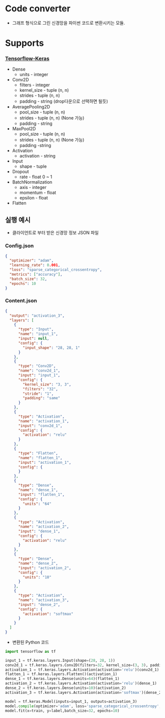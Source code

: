 # Code converter
- 그래프 형식으로 그린 신경망을 파이썬 코드로 변환시키는 모듈.

# Supports
### [Tensorflow-Keras](https://www.tensorflow.org/?hl=ko)
  - Dense
    - units - integer
  - Conv2D
    - filters - integer
    - kernel_size - tuple (n, n)
    - strides - tuple (n, n)
    - padding - string (drop다운으로 선택하면 될듯)
  - AveragePooling2D
    - pool_size - tuple (n, n)
    - strides - tuple (n, n) (None 가능)
    - padding - string
  - MaxPool2D
    - pool_size - tuple (n, n)
    - strides - tuple (n, n) (None 가능)
    - padding -string
  - Activation
    - activation - string
  - Input
    - shape - tuple
  - Dropout
    - rate - float 0 ~ 1
  - BatchNormalization
    - axis - integer
    - momentum - float
    - epsilon - float
  - Flatten


## 실행 예시
- 클라이언트로 부터 받은 신경망 정보 JSON 파일


### Config.json
```json
{
  "optimizer": "adam",
  "learning_rate": 0.001,
  "loss": "sparse_categorical_crossentropy",
  "metrics": ["accuracy"],
  "batch_size": 32,
  "epochs": 10
}
```

### Content.json
```json
{
  "output": "activation_3",
  "layers": [
    {
      "type": "Input",
      "name": "input_1",
      "input": null,
      "config": {
        "input_shape": "28, 28, 1"
      }
    },
    {
      "type": "Conv2D",
      "name": "conv2d_1",
      "input": "input_1",
      "config": {
        "kernel_size": "3, 3",
        "filters": "32",
        "stride": "1",
        "padding": "same"
      }
    },
    {
      "type": "Activation",
      "name": "activation_1",
      "input": "conv2d_1",
      "config": {
        "activation": "relu"
      }
    },
    {
      "type": "Flatten",
      "name": "flatten_1",
      "input": "activation_1",
      "config": {
      }
    },
    {
      "type": "Dense",
      "name": "dense_1",
      "input": "flatten_1",
      "config": {
        "units": "64"
      }
    },
    {
      "type": "Activation",
      "name": "activation_2",
      "input": "dense_1",
      "config": {
        "activation": "relu"
      }
    },
    {
      "type": "Dense",
      "name": "dense_2",
      "input": "activation_2",
      "config": {
        "units": "10"
      }
    },
    {
      "type": "Activation",
      "name": "activation_3",
      "input": "dense_2",
      "config": {
        "activation": "softmax"
      }
    }
  ]
}
```
- 변환된 Python 코드
```python
import tensorflow as tf

input_1 = tf.keras.layers.Input(shape=(28, 28, 1))
conv2d_1 = tf.keras.layers.Conv2D(filters=32, kernel_size=(3, 3), padding='same', strides=1)(input_1)
activation_1 = tf.keras.layers.Activation(activation='relu')(conv2d_1)
flatten_1 = tf.keras.layers.Flatten()(activation_1)
dense_1 = tf.keras.layers.Dense(units=64)(flatten_1)
activation_2 = tf.keras.layers.Activation(activation='relu')(dense_1)
dense_2 = tf.keras.layers.Dense(units=10)(activation_2)
activation_3 = tf.keras.layers.Activation(activation='softmax')(dense_2)

model = tf.keras.Model(inputs=input_1, outputs=activation_3)
model.compile(optimizer='adam', loss='sparse_categorical_crossentropy', metrics=['accuracy'])
model.fit(x=train, y=label,batch_size=32, epochs=10)

```